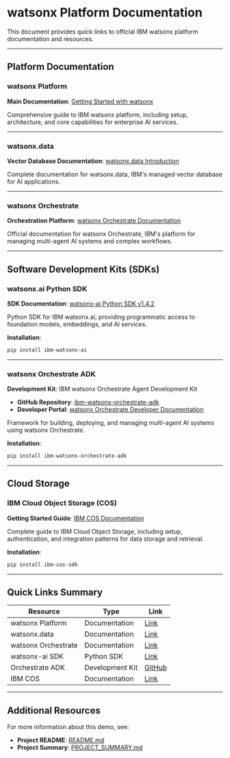# watsonx Platform Documentation

This document provides quick links to official IBM watsonx platform documentation and resources.

---

## Platform Documentation

### watsonx Platform
**Main Documentation**: [Getting Started with watsonx](https://dataplatform.cloud.ibm.com/docs/content/wsj/getting-started/welcome-main.html?context=wx&audience=wdp)

Comprehensive guide to IBM watsonx platform, including setup, architecture, and core capabilities for enterprise AI services.

---

### watsonx.data
**Vector Database Documentation**: [watsonx.data Introduction](https://dataplatform.cloud.ibm.com/docs/content/wsj/wx-data/intro-wdp.html?context=wxd&audience=wdp)

Complete documentation for watsonx.data, IBM's managed vector database for AI applications.

---

### watsonx Orchestrate
**Orchestration Platform**: [watsonx Orchestrate Documentation](https://www.ibm.com/docs/en/watsonx/watson-orchestrate/base)

Official documentation for watsonx Orchestrate, IBM's platform for managing multi-agent AI systems and complex workflows.

---

## Software Development Kits (SDKs)

### watsonx.ai Python SDK
**SDK Documentation**: [watsonx-ai Python SDK v1.4.2](https://ibm.github.io/watsonx-ai-python-sdk/v1.4.2/index.html#)

Python SDK for IBM watsonx.ai, providing programmatic access to foundation models, embeddings, and AI services.

**Installation**:
```bash
pip install ibm-watsonx-ai
```

---

### watsonx Orchestrate ADK

**Development Kit**: IBM watsonx Orchestrate Agent Development Kit

- **GitHub Repository**: [ibm-watsonx-orchestrate-adk](https://github.com/IBM/ibm-watsonx-orchestrate-adk)
- **Developer Portal**: [watsonx Orchestrate Developer Documentation](https://developer.watson-orchestrate.ibm.com/)

Framework for building, deploying, and managing multi-agent AI systems using watsonx Orchestrate.

**Installation**:
```bash
pip install ibm-watsonx-orchestrate-adk
```

---

## Cloud Storage

### IBM Cloud Object Storage (COS)
**Getting Started Guide**: [IBM COS Documentation](https://cloud.ibm.com/docs/cloud-object-storage?topic=cloud-object-storage-getting-started-cloud-object-storage)

Complete guide to IBM Cloud Object Storage, including setup, authentication, and integration patterns for data storage and retrieval.

**Installation**:
```bash
pip install ibm-cos-sdk
```

---

## Quick Links Summary

| Resource | Type | Link |
|----------|------|------|
| watsonx Platform | Documentation | [Link](https://dataplatform.cloud.ibm.com/docs/content/wsj/getting-started/welcome-main.html?context=wx&audience=wdp) |
| watsonx.data | Documentation | [Link](https://dataplatform.cloud.ibm.com/docs/content/wsj/wx-data/intro-wdp.html?context=wxd&audience=wdp) |
| watsonx Orchestrate | Documentation | [Link](https://www.ibm.com/docs/en/watsonx/watson-orchestrate/base) |
| watsonx-ai SDK | Python SDK | [Link](https://ibm.github.io/watsonx-ai-python-sdk/v1.4.2/index.html#) |
| Orchestrate ADK | Development Kit | [GitHub](https://github.com/IBM/ibm-watsonx-orchestrate-adk) |
| IBM COS | Documentation | [Link](https://cloud.ibm.com/docs/cloud-object-storage?topic=cloud-object-storage-getting-started-cloud-object-storage) |

---

## Additional Resources

For more information about this demo, see:
- **Project README**: [README.md](./README.md)
- **Project Summary**: [PROJECT_SUMMARY.md](./PROJECT_SUMMARY.md)
